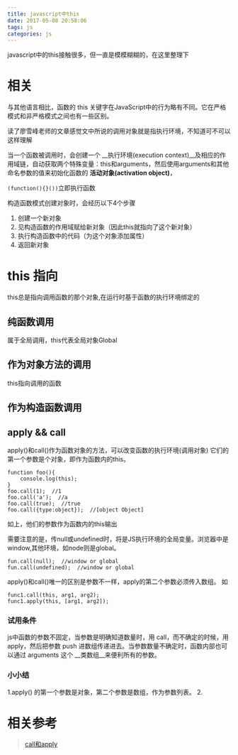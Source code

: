 ```yaml
---
title: javascript中this
date: 2017-05-08 20:58:06
tags: js
categories: js
---
```


javascript中的this接触很多，但一直是模模糊糊的，在这里整理下

# 相关 #

与其他语言相比，函数的 this 关键字在JavaScript中的行为略有不同。它在严格模式和非严格模式之间也有一些区别。

读了廖雪峰老师的文章感觉文中所说的调用对象就是指执行环境，不知道可不可以这样理解

当一个函数被调用时，会创建一个 __执行环境(execution context)__及相应的作用域链，自动获取两个特殊变量：this和arguments，然后使用arguments和其他命名参数的值来初始化函数的 **活动对象(activation object)**，

`(function(){}())`立即执行函数

构造函数模式创建对象时，会经历以下4个步骤

1. 创建一个新对象
2. 见构造函数的作用域赋给新对象（因此this就指向了这个新对象）
3. 执行构造函数中的代码（为这个对象添加属性）
4. 返回新对象


# this 指向 #
this总是指向调用函数的那个对象,在运行时基于函数的执行环境绑定的

## 纯函数调用 ##
属于全局调用，this代表全局对象Global

    
## 作为对象方法的调用 ##

this指向调用的函数

## 作为构造函数调用 ##

## apply && call ##

apply()和call()作为函数对象的方法，可以改变函数的执行环境(调用对象)
它们的第一个参数是个对象，即作为函数内的this。

    function foo(){
        console.log(this);
    }
    foo.call(1);  //1
    foo.call('a');  //a
    foo.call(true);  //true
    foo.call({type:object});  //[object Object]

如上，他们的参数作为函数内的this输出

需要注意的是，传null或undefined时，将是JS执行环境的全局变量。浏览器中是window,其他环境，如node则是global。

    fun.call(null);  //window or global
    fun.call(undefined);  //window or global

apply()和call()唯一的区别是参数不一样，apply的第二个参数必须传入数组。
如 

    func1.call(this, arg1, arg2);
    func1.apply(this, [arg1, arg2]);

### 试用条件 ###
js中函数的参数不固定，当参数是明确知道数量时，用 call，而不确定的时候，用 apply，然后把参数 push 进数组传递进去。当参数数量不确定时，函数内部也可以通过 arguments 这个 __类数组__来便利所有的参数。

###  小小结 ###
 1.apply() 的第一个参数是对象，第二个参数是数组，作为参数列表。
 2.

# 相关参考 #

>[call和apply](http://www.cnblogs.com/snandy/archive/2012/03/01/2373243.html)
